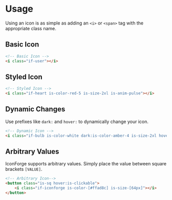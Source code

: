 # Usage

Using an icon is as simple as adding an `<i>` or `<span>` tag with the appropriate class name.

## Basic Icon
```html
<!-- Basic Icon -->
<i class="if-user"></i>
```

## Styled Icon
```html
<!-- Styled Icon -->
<i class="if-heart is-color-red-5 is-size-2xl is-anim-pulse"></i>
```

## Dynamic Changes
Use prefixes like `dark:` and `hover:` to dynamically change your icon.
```html
<!-- Dynamic Icon -->
<i class="if-bulb is-color-white dark:is-color-amber-4 is-size-2xl hover:is-anim-pop"></i>
```

## Arbitrary Values
IconForge supports arbitrary values. Simply place the value between square brackets `[VALUE]`.
```html
<!-- Arbitrary Icon-->
<button class="is-sq hover:is-clickable">
    <i class="if-iconforge is-color-[#ffad8c] is-size-[64px]"></i>
</button>
```
